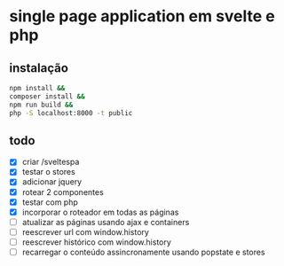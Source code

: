 # single page application em svelte e php

## instalação

```bash
npm install &&
composer install &&
npm run build &&
php -S localhost:8000 -t public
```

## todo
- [x] criar /sveltespa
- [x] testar o stores
- [x] adicionar jquery
- [x] rotear 2 componentes
- [x] testar com php
- [x] incorporar o roteador em todas as páginas
- [ ] atualizar as páginas usando ajax e containers
- [ ] reescrever url com window.history
- [ ] reescrever histórico com window.history
- [ ] recarregar o conteúdo assincronamente usando popstate e stores
